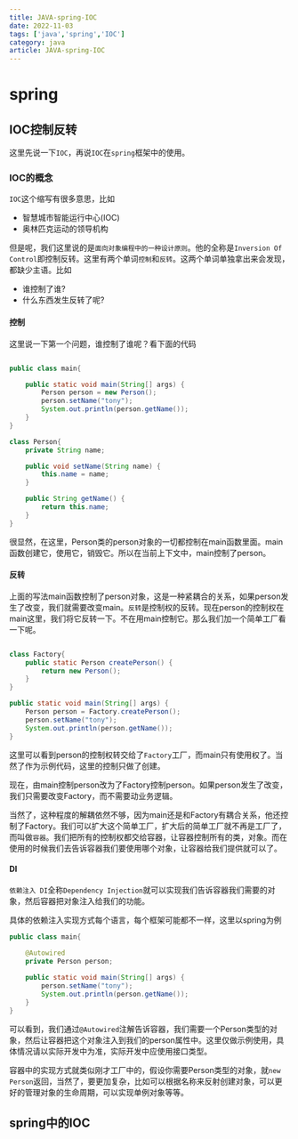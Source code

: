 ```yaml
---
title: JAVA-spring-IOC
date: 2022-11-03
tags: ['java','spring','IOC']
category: java
article: JAVA-spring-IOC
---
```


# spring

## IOC控制反转

这里先说一下`IOC`，再说`IOC`在`spring`框架中的使用。

### IOC的概念

`IOC`这个缩写有很多意思，比如
- 智慧城市智能运行中心(IOC)
- 奥林匹克运动的领导机构

但是呢，我们这里说的是`面向对象编程中的一种设计原则`。他的全称是`Inversion Of Control`即控制反转。这里有两个单词`控制`和`反转`。这两个单词单独拿出来会发现，都缺少主语。比如
- 谁控制了谁?
- 什么东西发生反转了呢?

#### 控制

这里说一下第一个问题，谁控制了谁呢？看下面的代码

```java

public class main{

    public static void main(String[] args) {
        Person person = new Person();
        person.setName("tony");
        System.out.println(person.getName());
    }
}

class Person{
    private String name;

    public void setName(String name) {
        this.name = name;
    }

    public String getName() {
        return this.name;
    }
}

```

很显然，在这里，Person类的person对象的一切都控制在main函数里面。main函数创建它，使用它，销毁它。所以在当前上下文中，main控制了person。

#### 反转

上面的写法main函数控制了person对象，这是一种紧耦合的关系，如果person发生了改变，我们就需要改变main。`反转`是控制权的反转。现在person的控制权在main这里，我们将它反转一下。不在用main控制它。那么我们加一个简单工厂看一下呢。

```java

class Factory{
    public static Person createPerson() {
        return new Person();
    }
}

public static void main(String[] args) {
    Person person = Factory.createPerson();
    person.setName("tony");
    System.out.println(person.getName());
}

```

这里可以看到person的控制权转交给了`Factory`工厂，而main只有使用权了。当然了作为示例代码，这里的控制只做了创建。

现在，由main控制person改为了Factory控制person。如果person发生了改变，我们只需要改变Factory，而不需要动业务逻辑。

当然了，这种程度的解耦依然不够，因为main还是和Factory有耦合关系，他还控制了Factory。我们可以扩大这个简单工厂，扩大后的简单工厂就不再是工厂了，而叫做`容器`。我们把所有的控制权都交给容器，让容器控制所有的类，对象。而在使用的时候我们去告诉容器我们要使用哪个对象，让容器给我们提供就可以了。


#### DI

`依赖注入 DI`全称`Dependency Injection`就可以实现我们告诉容器我们需要的对象，然后容器把对象注入给我们的功能。

具体的依赖注入实现方式每个语言，每个框架可能都不一样，这里以spring为例

```java
public class main{

    @Autowired
    private Person person;
    
    public static void main(String[] args) {
        person.setName("tony");
        System.out.println(person.getName());
    }
}

```

可以看到，我们通过`@Autowired`注解告诉容器，我们需要一个Person类型的对象，然后让容器把这个对象注入到我们的person属性中。这里仅做示例使用，具体情况请以实际开发中为准，实际开发中应使用接口类型。


容器中的实现方式就类似刚才工厂中的，假设你需要Person类型的对象，就`new Person`返回，当然了，要更加复杂，比如可以根据名称来反射创建对象，可以更好的管理对象的生命周期，可以实现单例对象等等。


## spring中的IOC



